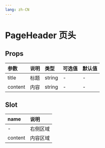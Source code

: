 ```yaml
---
lang: zh-CN
---
```


# PageHeader 页头

## Props

| 参数    | 说明 | 类型   | 可选值 | 默认值 |
| :------ | :--- | :----- | :----- | :----- |
| title   | 标题 | string | -      | -      |
| content | 内容 | string | -      | -      |

## Slot

| name    | 说明     |
| :------ | :------- |
| -       | 右侧区域 |
| content | 内容区域 |